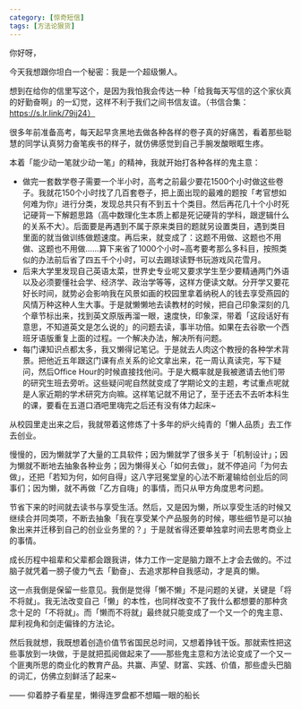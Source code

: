 ```yaml
---
category: [惊奇短信]
tags: [方法论狠货]
---
```


你好呀，

今天我想跟你坦白一个秘密：我是一个超级懒人。

想到在给你的信里写这个，是因为我怕我会传达一种「给我每天写信的这个家伙真的好勤奋啊」的一幻觉，这样不利于我们之间书信友谊。（书信合集：https://s.lr.link/79ij24）

很多年前准备高考，每天起早贪黑地去做各种各样的卷子真的好痛苦，看着那些聪慧的同学认真努力奋笔疾书的样子，就仿佛感觉到自己手腕发酸眼眶生疼。

本着「能少动一笔就少动一笔」的精神，我就开始打各种各样的鬼主意：

- 做完一套数学卷子需要一个半小时，高考之前最少要花1500个小时做这些卷子。我就花150个小时找了几百套卷子，把上面出现的最难的题按「考官想如何难为你」进行分类，发现总共只有不到五十个类目。然后再花几十个小时死记硬背一下解题思路（高中数理化生本质上都是死记硬背的学科，跟逻辑什么的关系不大）。后面要是再遇到不属于原来类目的题就另设置类目，遇到类目里面的就当做训练做题速度。再后来，就变成了：这题不用做、这题也不用做、这题也不用做……算下来省了1000个小时~高考要考那么多科目，按照类似的办法前后省了四五千个小时，可以去踢球读野书玩游戏风花雪月。
- 后来大学里发现自己英语太菜，世界史专业呢又要求学生至少要精通两门外语以及必须要懂社会学、经济学、政治学等等，这样方便读文献。分开学又要花好长时间，就势必会影响我在风景如画的校园里拿着纳税人的钱去享受燕园的风情万种这种人生大事。于是就懒懒地去读教材的时候，把自己印象深刻的几个章节标出来，找到英文原版再溜一眼，速度快，印象深，带着「这段话好有意思，不知道英文是怎么说的」的问题去读，事半功倍。如果在去谷歌一个西班牙语版重复上面的过程。一个解决办法，解决所有问题。
- 每门课知识点都太多，我又懒得记笔记。于是就去人肉这个教授的各种学术背景。把他近五年跟这门课有点关系的论文拿出来，花一周认真读完，写下疑问，然后Office Hour的时候直接找他问。于是大概率就是我被邀请去他们带的研究生班去旁听。这些疑问呢自然就变成了学期论文的主题，考试重点呢就是人家近期的学术研究方向嘛。这样笔记就不用记了，至于还去不去听本科生的课，要看在五道口酒吧里嗨完之后还有没有体力起床~

从校园里走出来之后，我就带着这修炼了十多年的炉火纯青的「懒人品质」去工作去创业。

慢慢的，因为懒就学了大量的工具软件；因为懒就学了很多关于「机制设计」；因为懒就不断地去抽象各种业务；因为懒得关心「如何去做」，就不停追问「为何去做」，还把「若知为何，如何自得」这八字冠冕堂皇的心法不断灌输给创业后的同事们；因为懒，就不再做「乙方自嗨」的事情，而只从甲方角度思考问题。

节省下来的时间就去读书与享受生活。然后，又是因为懒，所以享受生活的时候又继续合并同类项，不断去抽象「我在享受某个产品服务的时候，哪些细节是可以抽象出来并迁移到自己的创业业务里的？」于是就省得还要单独拿时间去思考商业上的事情。

成长历程中祖辈和父辈都会跟我讲，体力工作一定是脑力跟不上才会去做的。不过脑子就凭着一膀子傻力气去「勤奋」、去追求那种自我感动，才是真的懒。

这一点我倒是保留一些意见。我倒是觉得「懒不懒」不是问题的关键，关键是「将不将就」。我无法改变自己「懒」的本性，也同样改变不了我什么都想要的那种贪念十足的「不将就」。而「懒而不将就」最终就只能变成了一个又一个的鬼主意、犀利视角和剑走偏锋的方法论。

然后我就想，我既想着创造价值节省国民总时间，又想着挣钱干饭。那就索性把这些事放到一块做，于是就把孤阅做起来了——那些鬼主意和方法论变成了一个又一个匪夷所思的商业化的教育产品。共赢、声望、财富、实践、价值，那些虚头巴脑的词汇，仿佛立刻鲜活了起来~

—— 仰着脖子看星星，懒得连罗盘都不想瞄一眼的船长